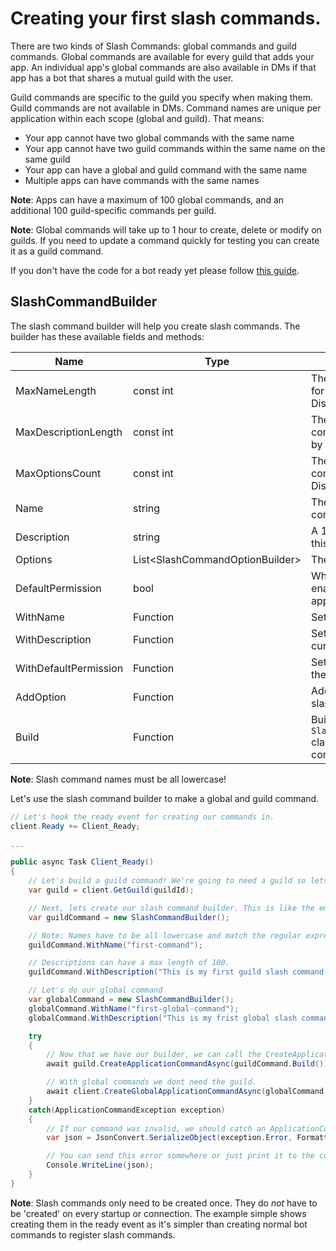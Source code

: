 # Creating your first slash commands.

There are two kinds of Slash Commands: global commands and guild commands.
Global commands are available for every guild that adds your app. An individual app's global commands are also available in DMs if that app has a bot that shares a mutual guild with the user.

Guild commands are specific to the guild you specify when making them. Guild commands are not available in DMs. Command names are unique per application within each scope (global and guild). That means:

- Your app cannot have two global commands with the same name
- Your app cannot have two guild commands within the same name on the same guild
- Your app can have a global and guild command with the same name
- Multiple apps can have commands with the same names

**Note**: Apps can have a maximum of 100 global commands, and an additional 100 guild-specific commands per guild.

**Note**: Global commands will take up to 1 hour to create, delete or modify on guilds. If you need to update a command quickly for testing you can create it as a guild command.

If you don't have the code for a bot ready yet please follow [this guide](https://docs.stillu.cc/guides/getting_started/first-bot.html).

## SlashCommandBuilder

The slash command builder will help you create slash commands. The builder has these available fields and methods:

| Name                  | Type                             | Description                                                                                  |
| --------------------- | -------------------------------- | -------------------------------------------------------------------------------------------- |
| MaxNameLength         | const int                        | The maximum length of a name for a slash command allowed by Discord.                         |
| MaxDescriptionLength  | const int                        | The maximum length of a commands description allowed by Discord.                             |
| MaxOptionsCount       | const int                        | The maximum count of command options allowed by Discord                                      |
| Name                  | string                           | The name of this slash command.                                                              |
| Description           | string                           | A 1-100 length description of this slash command                                             |
| Options               | List\<SlashCommandOptionBuilder> | The options for this command.                                                                |
| DefaultPermission     | bool                             | Whether the command is enabled by default when the app is added to a guild.                  |
| WithName              | Function                         | Sets the field name.                                                                         |
| WithDescription       | Function                         | Sets the description of the current command.                                                 |
| WithDefaultPermission | Function                         | Sets the default permission of the current command.                                          |
| AddOption             | Function                         | Adds an option to the current slash command.                                                 |
| Build                 | Function                         | Builds the builder into a `SlashCommandCreationProperties` class used to make slash commands |

**Note**: Slash command names must be all lowercase!

Let's use the slash command builder to make a global and guild command.

```cs
// Let's hook the ready event for creating our commands in.
client.Ready += Client_Ready;

...

public async Task Client_Ready()
{
    // Let's build a guild command! We're going to need a guild so lets just put that in a variable.
    var guild = client.GetGuild(guildId);

    // Next, lets create our slash command builder. This is like the embed builder but for slash commands.
    var guildCommand = new SlashCommandBuilder();

    // Note: Names have to be all lowercase and match the regular expression ^[\w-]{3,32}$
    guildCommand.WithName("first-command");

    // Descriptions can have a max length of 100.
    guildCommand.WithDescription("This is my first guild slash command!");

    // Let's do our global command
    var globalCommand = new SlashCommandBuilder();
    globalCommand.WithName("first-global-command");
    globalCommand.WithDescription("This is my frist global slash command");

    try
    {
        // Now that we have our builder, we can call the CreateApplicationCommandAsync method to make our slash command.
        await guild.CreateApplicationCommandAsync(guildCommand.Build());

        // With global commands we dont need the guild.
        await client.CreateGlobalApplicationCommandAsync(globalCommand.Build());
    }
    catch(ApplicationCommandException exception)
    {
        // If our command was invalid, we should catch an ApplicationCommandException. This exception contains the path of the error as well as the error message. You can serialize the Error field in the exception to get a visual of where your error is.
        var json = JsonConvert.SerializeObject(exception.Error, Formatting.Indented);

        // You can send this error somewhere or just print it to the console, for this example we're just going to print it.
        Console.WriteLine(json);
    }
}

```

**Note**: Slash commands only need to be created once. They do _not_ have to be 'created' on every startup or connection. The example simple shows creating them in the ready event as it's simpler than creating normal bot commands to register slash commands.
